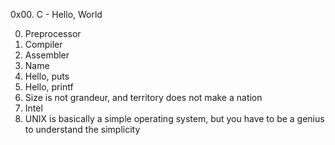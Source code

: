 0x00. C - Hello, World

0. Preprocessor
1. Compiler
2. Assembler
3. Name
4. Hello, puts
5. Hello, printf
6. Size is not grandeur, and territory does not make a nation
7. Intel
8. UNIX is basically a simple operating system, but you have to be a genius to understand the simplicity
